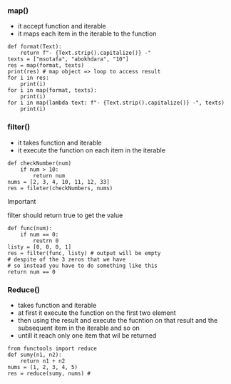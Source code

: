 ### map()
- it accept function and iterable
- it maps each item in the iterable to the function
```
def format(Text):
    return f"- {Text.strip().capitalize()} -"
texts = ["msotafa", "abokhdara", "10"]
res = map(format, texts)
print(res) # map object => loop to access result
for i in res:
    print(i)
for i in map(format, texts):
    print(i)
for i in map(lambda text: f"- {Text.strip().capitalize()} -", texts)
    print(i)
```
### filter()
- it takes function and iterable
- it execute the function on each item in the iterable
```
def checkNumber(num)
    if num > 10:
        return num
nums = [2, 3, 4, 10, 11, 12, 33]
res = fileter(checkNumbers, nums)
```
> [!IMPORTANT]
> filter should return true to get the value
> 
```
def func(num):
    if num == 0:
        reutrn 0
listy = [0, 0, 0, 1]
res = filter(func, listy) # output will be empty
# despite of the 3 zeros that we have
# so instead you have to do something like this
return num == 0
```
### Reduce()
- takes function and iterable
- at first it execute the function on the first two element
- then using the result and execute the fucntion on that result and the subsequent item in the iterable and so on
- untill it reach only one item that wil be returned
```
from functools import reduce
def sumy(n1, n2):
    return n1 + n2
nums = (1, 2, 3, 4, 5)
res = reduce(sumy, nums) # 
```